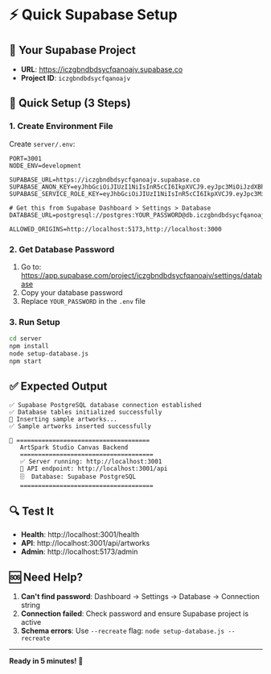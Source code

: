 # ⚡ Quick Supabase Setup

## 🚀 Your Supabase Project

- **URL**: https://iczgbndbdsycfqanoajv.supabase.co
- **Project ID**: `iczgbndbdsycfqanoajv`

## 📝 Quick Setup (3 Steps)

### 1. Create Environment File

Create `server/.env`:

```env
PORT=3001
NODE_ENV=development

SUPABASE_URL=https://iczgbndbdsycfqanoajv.supabase.co
SUPABASE_ANON_KEY=eyJhbGciOiJIUzI1NiIsInR5cCI6IkpXVCJ9.eyJpc3MiOiJzdXBhYmFzZSIsInJlZiI6ImljemdibmRiZHN5Y2ZxYW5vYWp2Iiwicm9sZSI6ImFub24iLCJpYXQiOjE3NjAzODIxNDEsImV4cCI6MjA3NTk1ODE0MX0.VrWaw2KzSki6oWOnXttq47ZDK5FEABsomL3g8tEg3GY
SUPABASE_SERVICE_ROLE_KEY=eyJhbGciOiJIUzI1NiIsInR5cCI6IkpXVCJ9.eyJpc3MiOiJzdXBhYmFzZSIsInJlZiI6ImljemdibmRiZHN5Y2ZxYW5vYWp2Iiwicm9sZSI6InNlcnZpY2Vfcm9sZSIsImlhdCI6MTc2MDM4MjE0MSwiZXhwIjoyMDc1OTU4MTQxfQ.9wLM6AaITvJhdmyghfXyfDKa_gpUNc9dSanCEDc326Y

# Get this from Supabase Dashboard > Settings > Database
DATABASE_URL=postgresql://postgres:YOUR_PASSWORD@db.iczgbndbdsycfqanoajv.supabase.co:5432/postgres

ALLOWED_ORIGINS=http://localhost:5173,http://localhost:3000
```

### 2. Get Database Password

1. Go to: https://app.supabase.com/project/iczgbndbdsycfqanoajv/settings/database
2. Copy your database password
3. Replace `YOUR_PASSWORD` in the `.env` file

### 3. Run Setup

```bash
cd server
npm install
node setup-database.js
npm start
```

## ✅ Expected Output

```
✅ Supabase PostgreSQL database connection established
✅ Database tables initialized successfully
📝 Inserting sample artworks...
✅ Sample artworks inserted successfully

🎨 =====================================
   ArtSpark Studio Canvas Backend
   =====================================
   ✅ Server running: http://localhost:3001
   📡 API endpoint: http://localhost:3001/api
   🗄️  Database: Supabase PostgreSQL
   =====================================
```

## 🔍 Test It

- **Health**: http://localhost:3001/health
- **API**: http://localhost:3001/api/artworks
- **Admin**: http://localhost:5173/admin

## 🆘 Need Help?

1. **Can't find password**: Dashboard → Settings → Database → Connection string
2. **Connection failed**: Check password and ensure Supabase project is active
3. **Schema errors**: Use `--recreate` flag: `node setup-database.js --recreate`

---

**Ready in 5 minutes! 🎨**
